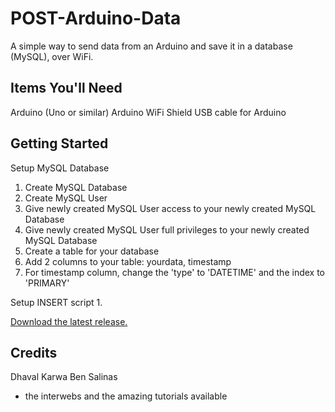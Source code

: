 POST-Arduino-Data
=================

A simple way to send data from an Arduino and save it in a database (MySQL), over WiFi. 


Items You'll Need
-------------
Arduino (Uno or similar)
Arduino WiFi Shield
USB cable for Arduino


Getting Started
-------------

Setup MySQL Database
1. Create MySQL Database
2. Create MySQL User
3. Give newly created MySQL User access to your newly created MySQL Database
4. Give newly created MySQL User full privileges to your newly created MySQL Database
5. Create a table for your database
6. Add 2 columns to your table: yourdata, timestamp
7. For timestamp column, change the 'type' to 'DATETIME' and the index to 'PRIMARY'

Setup INSERT script
1.


<a href="https://github.com/ericbenwa/POST-Arduino-Data/archive/master.zip">Download the latest release.</a>



Credits
-------------

Dhaval Karwa
Ben Salinas
+ the interwebs and the amazing tutorials available